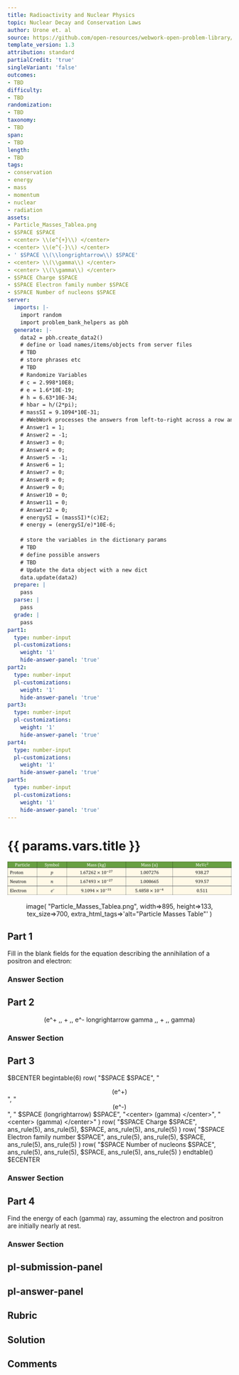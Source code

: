 ```yaml
---
title: Radioactivity and Nuclear Physics
topic: Nuclear Decay and Conservation Laws
author: Urone et. al
source: https://github.com/open-resources/webwork-open-problem-library/tree/master/Contrib/BrockPhysics/College_Physics_Urone/31.Radioactivity_and_Nuclear_Physics/31-04.Nuclear_Decay_and_Conservation_Laws/NU_U17-31-04-013.pg
template_version: 1.3
attribution: standard
partialCredit: 'true'
singleVariant: 'false'
outcomes:
- TBD
difficulty:
- TBD
randomization:
- TBD
taxonomy:
- TBD
span:
- TBD
length:
- TBD
tags:
- conservation
- energy
- mass
- momentum
- nuclear
- radiation
assets:
- Particle_Masses_Tablea.png
- $SPACE $SPACE
- <center> \\(e^{+}\\) </center>
- <center> \\(e^{-}\\) </center>
- ' $SPACE \\(\\longrightarrow\\) $SPACE'
- <center> \\(\\gamma\\) </center>
- <center> \\(\\gamma\\) </center>
- $SPACE Charge $SPACE
- $SPACE Electron family number $SPACE
- $SPACE Number of nucleons $SPACE
server:
  imports: |-
    import random
    import problem_bank_helpers as pbh
  generate: |-
    data2 = pbh.create_data2()
    # define or load names/items/objects from server files
    # TBD
    # store phrases etc
    # TBD
    # Randomize Variables
    # c = 2.998*10E8;
    # e = 1.6*10E-19;
    # h = 6.63*10E-34;
    # hbar = h/(2*pi);
    # massSI = 9.1094*10E-31;
    # #WebWork processes the answers from left-to-right across a row and then down to the next column.#
    # Answer1 = 1;
    # Answer2 = -1;
    # Answer3 = 0;
    # Answer4 = 0;
    # Answer5 = -1;
    # Answer6 = 1;
    # Answer7 = 0;
    # Answer8 = 0;
    # Answer9 = 0;
    # Answer10 = 0;
    # Answer11 = 0;
    # Answer12 = 0;
    # energySI = (massSI)*(c)E2;
    # energy = (energySI/e)*10E-6;

    # store the variables in the dictionary params
    # TBD
    # define possible answers
    # TBD
    # Update the data object with a new dict
    data.update(data2)
  prepare: |
    pass
  parse: |
    pass
  grade: |
    pass
part1:
  type: number-input
  pl-customizations:
    weight: '1'
    hide-answer-panel: 'true'
part2:
  type: number-input
  pl-customizations:
    weight: '1'
    hide-answer-panel: 'true'
part3:
  type: number-input
  pl-customizations:
    weight: '1'
    hide-answer-panel: 'true'
part4:
  type: number-input
  pl-customizations:
    weight: '1'
    hide-answer-panel: 'true'
part5:
  type: number-input
  pl-customizations:
    weight: '1'
    hide-answer-panel: 'true'
---
```


# {{ params.vars.title }} 

![Particle Masses Table](Particle_Masses_Tablea.png)

<center> image( "Particle_Masses_Tablea.png", width=>895, height=>133,  tex_size=>700, extra_html_tags=>'alt="Particle Masses Table"' ) </center>

## Part 1 
Fill in the blank fields for the equation describing the annihilation of a positron and electron: 


 ### Answer Section

## Part 2 
<center>(e^+ ,, + ,, e^- longrightarrow gamma ,, + ,, gamma)</center> 


 ### Answer Section

## Part 3 
$BCENTER begintable(6)  row( "$SPACE $SPACE", "<center> (e^+) </center>", "<center> (e^-) </center>", " $SPACE (longrightarrow) $SPACE", "<center> (gamma) </center>", "<center> (gamma) </center>" )  row( "$SPACE Charge $SPACE", ans_rule(5), ans_rule(5), $SPACE,        ans_rule(5), ans_rule(5) )  row( "$SPACE Electron family number $SPACE", ans_rule(5), ans_rule(5), $SPACE,        ans_rule(5), ans_rule(5) )  row( "$SPACE Number of nucleons $SPACE", ans_rule(5), ans_rule(5), $SPACE,        ans_rule(5), ans_rule(5) )  endtable() $ECENTER 


 ### Answer Section

## Part 4 
Find the energy of each (gamma) ray, assuming the electron and positron are initially nearly at rest. 


 ### Answer Section


## pl-submission-panel 


## pl-answer-panel 


## Rubric 


## Solution 


## Comments 


